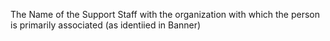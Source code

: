 The Name of the Support Staff with the organization with which the person is primarily associated (as identiied in Banner)
